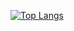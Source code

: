 [![Top Langs](https://github-readme-stats.vercel.app/api/top-langs/?username=Hi-0123
)](https://github.com/anuraghazra/github-readme-stats)
